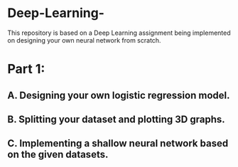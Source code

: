 # Deep-Learning-

This repository is based on a Deep Learning assignment being implemented on designing your own neural network from scratch.

# Part 1:

## A. Designing your own logistic regression model.

## B. Splitting your dataset and plotting 3D graphs.

## C. Implementing a shallow neural network based on the given datasets.
